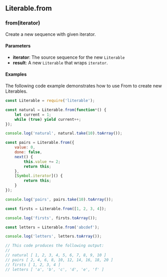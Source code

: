 ## Literable.from

### from(iterator)
Create a new sequence with given iterator.

#### Parameters
* **iterator**: The source sequence for the new `Literable`
* **result**: A new `Literable` that wraps `iterator`.

#### Examples
The following code example demonstrates how to use From to create new Literables.

```javascript
const Literable = require('literable');

const natural = Literable.from(function*() {
    let current = 1;
    while (true) yield current++;
});

console.log('natural', natural.take(10).toArray());

const pairs = Literable.from({
    value: 0,
    done: false,
    next() {
        this.value += 2;
        return this;
    },
    [Symbol.iterator]() {
        return this;
    }
});

console.log('pairs', pairs.take(10).toArray());

const firsts = Literable.from([1, 2, 3, 4]);

console.log('firsts', firsts.toArray());

const letters = Literable.from('abcdef');

console.log('letters', letters.toArray());

// This code produces the following output:
//
// natural [ 1, 2, 3, 4, 5, 6, 7, 8, 9, 10 ]
// pairs [ 2, 4, 6, 8, 10, 12, 14, 16, 18, 20 ]
// firsts [ 1, 2, 3, 4 ]
// letters [ 'a', 'b', 'c', 'd', 'e', 'f' ]
```
